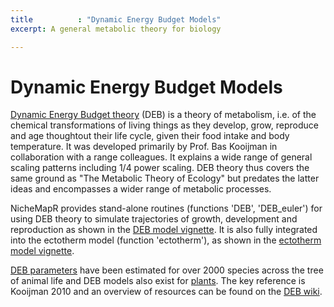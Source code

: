 ```yaml
---
title          : "Dynamic Energy Budget Models"
excerpt: A general metabolic theory for biology

---
```

<h1>Dynamic Energy Budget Models</h1>


<p>
<a href="https://en.wikipedia.org/wiki/Dynamic_energy_budget_theory">Dynamic Energy Budget theory</a> (DEB) is a theory of metabolism, i.e. of the chemical transformations of living things as they develop, grow, reproduce and age thoughtout their life cycle, given their food intake and body temperature. It was developed primarily by Prof. Bas Kooijman in collaboration with a range colleagues. It explains a wide range of general scaling patterns including 1/4 power scaling. DEB theory thus covers the same ground as "The Metabolic Theory of Ecology" but predates the latter ideas and encompasses a wider range of metabolic processes.
<p>
NicheMapR provides stand-alone routines (functions 'DEB', 'DEB_euler') for using DEB theory to simulate trajectories of growth, development and reproduction as shown in the <a href=" https://mrke.github.io/NicheMapR/inst/doc/deb-model-tutorial">DEB model vignette</a>. It is also fully integrated into the ectotherm model (function 'ectotherm'), as shown in the <a href="https://mrke.github.io/NicheMapR/inst/doc/ectotherm-model-tutorial">ectotherm model vignette</a>.
<p>
<a href="https://www.bio.vu.nl/thb/deb/deblab/add_my_pet/">DEB parameters</a> have been estimated for over 2000 species across the tree of animal life and DEB models also exist for <a href="https://github.com/rafaqz/DEBScripts">plants</a>. The key reference is Kooijman 2010 and an overview of resources can be found on the <a href="http://www.debtheory.org/wiki/">DEB wiki</a>.